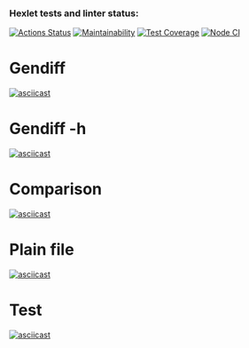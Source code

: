 ### Hexlet tests and linter status:
[![Actions Status](https://github.com/ADDICT1337/frontend-project-46/workflows/hexlet-check/badge.svg)](https://github.com/ADDICT1337/frontend-project-46/actions)
[![Maintainability](https://api.codeclimate.com/v1/badges/3d967b92d9b1a8362e39/maintainability)](https://codeclimate.com/github/ADDICT1337/frontend-project-46/maintainability)
[![Test Coverage](https://api.codeclimate.com/v1/badges/3d967b92d9b1a8362e39/test_coverage)](https://codeclimate.com/github/ADDICT1337/frontend-project-46/test_coverage)
[![Node CI](https://github.com/ADDICT1337/frontend-project-46/actions/workflows/github-actions.yml/badge.svg)](https://github.com/ADDICT1337/frontend-project-46/actions/workflows/github-actions.yml)

# Gendiff
[![asciicast](https://asciinema.org/a/utwJVwHtek4Na3klQu4sOlsas.png)](https://asciinema.org/a/utwJVwHtek4Na3klQu4sOlsas)
# Gendiff -h
[![asciicast](https://asciinema.org/a/acTh49N1PN3vDSA3YWlMGrsvf.png)](https://asciinema.org/a/acTh49N1PN3vDSA3YWlMGrsvf)
# Comparison
[![asciicast](https://asciinema.org/a/FyrvvFqy58inzngCR4F3zFM6w.png)](https://asciinema.org/a/FyrvvFqy58inzngCR4F3zFM6w)
# Plain file
[![asciicast](https://asciinema.org/a/7X7d2heilB7FqFD9G7YrPmjzk.png)](https://asciinema.org/a/7X7d2heilB7FqFD9G7YrPmjzk)
# Test
[![asciicast](https://asciinema.org/a/wBDZXu2HsRdEZWXrvX4NlsduC.png)](https://asciinema.org/a/wBDZXu2HsRdEZWXrvX4NlsduC)